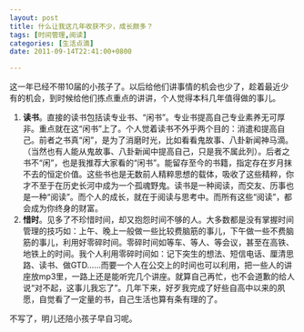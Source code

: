 ```yaml
---
layout: post
title: 什么让我这几年收获不少，成长颇多？
tags: [时间管理,阅读]
categories: [生活点滴]
date: 2011-09-14T22:41:00+0800

---
```


这一年已经不带10届的小孩子了。以后给他们讲事情的机会也少了，趁着最近少有的机会，到时候给他们拣点重点的讲讲，个人觉得本科几年值得做的事儿。

1. **读书**。直接的读书包括读专业书、“闲书”。专业书提高自己专业素养无可厚非。重点就在这“闲书”上了。个人觉着读书不外乎两个目的：消遣和提高自己。前者之书真“闲”，是为了消磨时光，比如看看鬼故事、八卦新闻神马滴。（当然也有人能从鬼故事、八卦新闻中提高自己，只是我不属此列）。后者之书不“闲”，也是我推荐大家看的“闲书”。能留存至今的书籍，指定存在岁月抹不去的恒定价值。这些书也是无数前人精粹思想的载体，吸收了这些精粹，你才不至于在历史长河中成为一个孤魂野鬼。读书是一种阅读，而交友、历事也是一种“阅读”。而个人的成长，就在于阅读与思考中。而所有这些“阅读”，都会成为你终身的财富。  
2. **惜时**。见多了不珍惜时间，却又抱怨时间不够的人。大多数都是没有掌握时间管理的技巧如：上午、晚上一般做一些比较费脑筋的事儿，下午做一些不费脑筋的事儿，利用好零碎时间。零碎时间如等车、等人、等会议，甚至在高铁、地铁上的时间。我个人利用零碎时间如：记下突生的想法、短信电话、厘清思路、读书、做GTD……而要一个人在公交上的时间也可以利用，把一些人的讲座放mp3里，一路上还是能听完几个讲座。就算自己再忙，也不会道歉的给人说“对不起，这事儿我忘了”。几年下来，好歹我完成了好些自高中以来的夙愿，自觉看了一定量的书，自己生活也算有条有理的了。 

不写了，明儿还陪小孩子早自习呢。